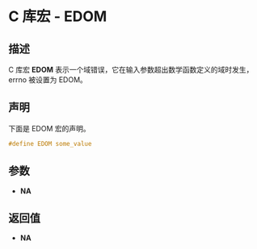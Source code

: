# C 库宏 - EDOM

## 描述

C 库宏 **EDOM** 表示一个域错误，它在输入参数超出数学函数定义的域时发生，errno 被设置为 EDOM。

## 声明

下面是 EDOM 宏的声明。

```c
#define EDOM some_value
```

## 参数

- **NA**

## 返回值

- **NA**